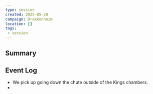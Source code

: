 ```yaml
---
type: session
created: 2025-05-28
campaign: Drakkenheim
location: []
tags:
 - session
---
```


## Summary

## Event Log

- We pick up going down the chute outside of the Kings chambers.
- 


